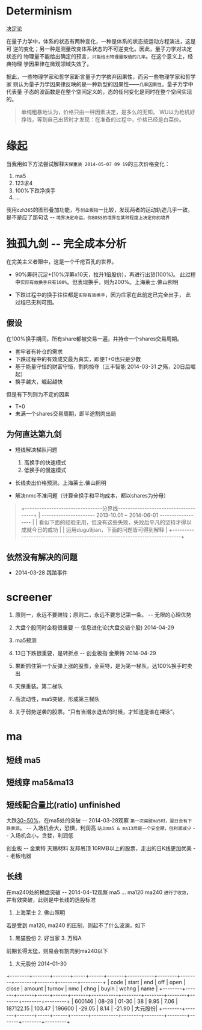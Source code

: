 # Determinism 

  [决定论](http://baike.baidu.com/view/40707.htm?fr=aladdin)

  在量子力学中，体系的状态有两种变化，一种是体系的状态按运动方程演进，这是可
  逆的变化；另一种是测量改变体系状态的不可逆变化。因此，量子力学对决定状态的
  物理量不能给出确定的预言，`只能给出物理量取值的几率`。在这个意义上，经典物理
  学因果律在微观领域失效了。

  据此，一些物理学家和哲学家断言量子力学摈弃因果性，而另一些物理学家和哲学家
  则认为量子力学因果律反映的是一种新型的因果性——`几率因果性`。量子力学中代表量
  子态的波函数是在整个空间定义的，态的任何变化是同时在整个空间实现的。

  > 单纯粗暴地认为，价格只由一种因素决定，是多么的无知。
  > WU以为枪机好挣钱，等到自己出货时才发现：在准备的过程中，价格已经是白菜价。

# 缘起

  当我用如下方法尝试解释`天保重装 2014-05-07 09 19`的三次价格变化： 
  1. ma5
  2. 123求4
  3. 100%下跌净换手
  4. ...

  我用`dzh365`的图形叠加功能，与`创业板指`一比较，发现两者的运动轨迹几乎一致。
  是不是应了那句话 -- `境界决定命运，你BOSS的境界在某种程度上决定你的境界`

# 独孤九剑 -- 完全成本分析

  在完美主义者眼中，这是一个千疮百孔的世界。

  - 90%筹码沉淀+(10%浮筹x10天，拉升1倍股价)，再进行出货(100%)。
  此过程中`实际有效换手只有100%`。但表现换手，则为200%。上海莱士.佛山照明

  - 下跌过程中的换手往往都是`实际有效换手`，因为庄家在此前定已完全出手，
  此过程已无利可图。

## 假设

  在100%换手期间，所有share都被交易一遍，并持仓一个shares交易周期。

  * 套牢者有补仓的需求
  * 下跌过程中的有效成交最为真实，即便T+0也只是少数
  * 基于能量守恒的财富守恒，割肉掠夺（三丰智能 2014-03-31 之殇，20日后崛起）
  * 换手越大，崛起越快

  但是有下列则为不定的因素
  * T+0
  * 未满一个shares交易周期，即半途割肉出局

## 为何直达第九剑

  * 短线解决梯队问题
    1. 高换手的快速模式
    2. 低换手的慢速模式

  * 长线卖出价格预测。上海莱士.佛山照明

  * 解决nmc不准问题（计算全换手和平均成本，都以shares为分母）


> +--------------------------------分界线-------------------------------------+
> |  ----------------------   2013-10.01 ~ 2014-06-01    ------------------   |
> | 看似下面的经验无用，但没有这些失败，失败后平凡的坚持才得以成就今日的成功  |
> |                     运用dugu9jian，下面的问题皆可得到解释                 |
> +---------------------------------------------------------------------------+

## 依然没有解决的问题

  * 2014-03-28 践踏事件

# screener

  1. 原则一，永远不要赔钱；原则二，永远不要忘记第一条。 -- 无限的心理优势

  1. 大盘个股同时企稳很重要     -- 信息进化论(大盘交错个股) 2014-04-29
  4. ma5预测
  2. 13日下跌很重要，是转折点   -- 创业板指 金莱特 2014-04-29

  5. 果断抓住第一个反弹上涨的股票，金莱特，是为第一梯队。达100%换手时卖出
  6. 天保重装。第二梯队
  7. 高流动性，ma5突破，形成第三梯队

  8. 关于弱势逆袭的股票。“只有当潮水退去的时候，才知道是谁在裸泳”。

# ma

## 短线 ma5
## 短线穿 ma5&ma13
## 短线配合量比(ratio) unfinished

  大跌[30~50%](13内)，在ma5处的突破 -- 2014-03-28观察
  `第一次突破ma5时，翌日会有下跌表现`。       -- 入场机会大，恐惧，利润高
  `站上ma5 & ma13后是一个安全期，但利润减少`  -- 入场机会小，贪婪，利润低

  创业板 -- 金莱特 天赐材料 友邦吊顶 
  10RMB以上的股票，走出的日K线更加优美 -- 老板电器

## 长线

  在ma240处的横盘突破 -- 2014-04-12观察
  ma5 ... ma120 ma240 `进行了收敛`，并有效突破，此则是中长线的选股标准
  1. 上海莱士 2. 佛山照明

  若是受到 ma120, ma240 的压制，则起不了什么波澜，如下
  1. 黑猫股份 2. 好当家 3. 万科A  

  前期长得太猛，则易会有割肉到ma240以下
  1. 大元股份 2014-01-30

  +--------+-------+-------+-----+------+-------+-----------+--------+--------+--------+-------+--------+---------+
  | code   | start | end   | off | open | close | amount    | turnov | nmc    | chng   | buyin | wchng  | name    |
  +--------+-------+-------+-----+------+-------+-----------+--------+--------+--------+-------+--------+---------+
  | 600146 | 08-28 | 01-30 |  38 | 9.95 |  7.06 | 187122.15 | 103.47 | 196600 | -29.05 |  8.14 | -21.90 | 大元股份|
  +--------+-------+-------+-----+------+-------+-----------+--------+--------+--------+-------+--------+---------+

